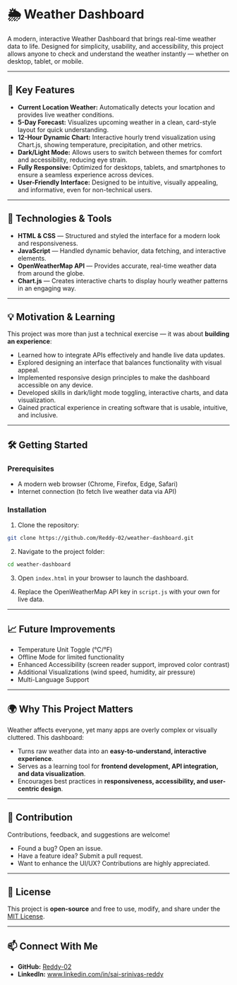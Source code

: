 # 🌦 Weather Dashboard

A modern, interactive Weather Dashboard that brings real-time weather data to life. Designed for simplicity, usability, and accessibility, this project allows anyone to check and understand the weather instantly — whether on desktop, tablet, or mobile.

---

## 🌟 Key Features

* **Current Location Weather:** Automatically detects your location and provides live weather conditions.
* **5-Day Forecast:** Visualizes upcoming weather in a clean, card-style layout for quick understanding.
* **12-Hour Dynamic Chart:** Interactive hourly trend visualization using Chart.js, showing temperature, precipitation, and other metrics.
* **Dark/Light Mode:** Allows users to switch between themes for comfort and accessibility, reducing eye strain.
* **Fully Responsive:** Optimized for desktops, tablets, and smartphones to ensure a seamless experience across devices.
* **User-Friendly Interface:** Designed to be intuitive, visually appealing, and informative, even for non-technical users.

---

## 🔧 Technologies & Tools

* **HTML & CSS** — Structured and styled the interface for a modern look and responsiveness.
* **JavaScript** — Handled dynamic behavior, data fetching, and interactive elements.
* **OpenWeatherMap API** — Provides accurate, real-time weather data from around the globe.
* **Chart.js** — Creates interactive charts to display hourly weather patterns in an engaging way.

---

## 💡 Motivation & Learning

This project was more than just a technical exercise — it was about **building an experience**:

* Learned how to integrate APIs effectively and handle live data updates.
* Explored designing an interface that balances functionality with visual appeal.
* Implemented responsive design principles to make the dashboard accessible on any device.
* Developed skills in dark/light mode toggling, interactive charts, and data visualization.
* Gained practical experience in creating software that is usable, intuitive, and inclusive.

---

## 🛠 Getting Started

### Prerequisites

* A modern web browser (Chrome, Firefox, Edge, Safari)
* Internet connection (to fetch live weather data via API)

### Installation

1. Clone the repository:

```bash
git clone https://github.com/Reddy-02/weather-dashboard.git
```

2. Navigate to the project folder:

```bash
cd weather-dashboard
```

3. Open `index.html` in your browser to launch the dashboard.

4. Replace the OpenWeatherMap API key in `script.js` with your own for live data.

---

## 📈 Future Improvements

* Temperature Unit Toggle (°C/°F)
* Offline Mode for limited functionality
* Enhanced Accessibility (screen reader support, improved color contrast)
* Additional Visualizations (wind speed, humidity, air pressure)
* Multi-Language Support

---

## 🌍 Why This Project Matters

Weather affects everyone, yet many apps are overly complex or visually cluttered. This dashboard:

* Turns raw weather data into an **easy-to-understand, interactive experience**.
* Serves as a learning tool for **frontend development, API integration, and data visualization**.
* Encourages best practices in **responsiveness, accessibility, and user-centric design**.

---

## 🤝 Contribution

Contributions, feedback, and suggestions are welcome!

* Found a bug? Open an issue.
* Have a feature idea? Submit a pull request.
* Want to enhance the UI/UX? Contributions are highly appreciated.

---

## 📌 License

This project is **open-source** and free to use, modify, and share under the [MIT License](LICENSE).

---

## 📫 Connect With Me

* **GitHub:** [Reddy-02](https://github.com/Reddy-02)
* **LinkedIn:** www.linkedin.com/in/sai-srinivas-reddy
